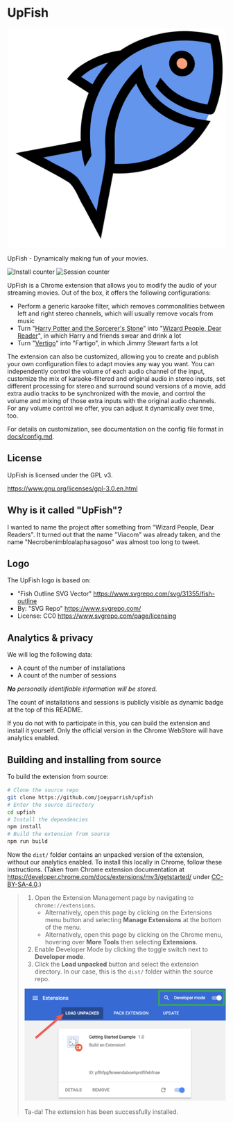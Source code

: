 # UpFish

![UpFish logo](upfish.svg)

UpFish - Dynamically making fun of your movies.

![Install counter](https://upfish-session-counter.herokuapp.com/num-installs)
![Session counter](https://upfish-session-counter.herokuapp.com/num-sessions)

UpFish is a Chrome extension that allows you to modify the audio of your
streaming movies.  Out of the box, it offers the following configurations:

  - Perform a generic karaoke filter, which removes commonalities between left
    and right stereo channels, which will usually remove vocals from music
  - Turn "[Harry Potter and the Sorcerer's Stone][]" into
    "[Wizard People, Dear Reader][]", in which Harry and friends swear and
    drink a lot
  - Turn "[Vertigo][]" into "Fartigo", in which Jimmy Stewart farts a lot

The extension can also be customized, allowing you to create and publish your
own configuration files to adapt movies any way you want.  You can
independently control the volume of each audio channel of the input, customize
the mix of karaoke-filtered and original audio in stereo inputs, set different
processing for stereo and surround sound versions of a movie, add extra audio
tracks to be synchronized with the movie, and control the volume and mixing of
those extra inputs with the original audio channels.  For any volume control we
offer, you can adjust it dynamically over time, too.

For details on customization, see documentation on the config file format in
[docs/config.md](docs/config.md).

[Harry Potter and the Sorcerer's Stone]: https://en.wikipedia.org/wiki/Harry_Potter_and_the_Philosopher%27s_Stone_(film)
[Wizard People, Dear Reader]: https://en.wikipedia.org/wiki/Wizard_People,_Dear_Reader
[Vertigo]: https://en.wikipedia.org/wiki/Vertigo_(film)


## License

UpFish is licensed under the GPL v3.

https://www.gnu.org/licenses/gpl-3.0.en.html


## Why is it called "UpFish"?

I wanted to name the project after something from "Wizard People, Dear Readers".
It turned out that the name "Viacom" was already taken, and the name
"Necrobenimbloalaphasagoso" was almost too long to tweet.


## Logo

The UpFish logo is based on:
 - "Fish Outline SVG Vector" https://www.svgrepo.com/svg/31355/fish-outline
 - By: "SVG Repo" https://www.svgrepo.com/
 - License: CC0 https://www.svgrepo.com/page/licensing


## Analytics & privacy

We will log the following data:

 - A count of the number of installations
 - A count of the number of sessions

_**No** personally identifiable information will be stored._

The count of installations and sessions is publicly visible as dynamic badge at
the top of this README.

If you do not with to participate in this, you can build the extension and
install it yourself.  Only the official version in the Chrome WebStore will
have analytics enabled.


## Building and installing from source

To build the extension from source:

```sh
# Clone the source repo
git clone https://github.com/joeyparrish/upfish
# Enter the source directory
cd upfish
# Install the dependencies
npm install
# Build the extension from source
npm run build
```

Now the `dist/` folder contains an unpacked version of the extension, without
our analytics enabled.  To install this locally in Chrome, follow these
instructions.  (Taken from Chrome extension documentation at
https://developer.chrome.com/docs/extensions/mv3/getstarted/ under
[CC-BY-SA-4.0](https://creativecommons.org/licenses/by-sa/4.0/).)

> 1. Open the Extension Management page by navigating to `chrome://extensions`.
>    - Alternatively, open this page by clicking on the Extensions menu button
>      and selecting **Manage Extensions** at the bottom of the menu.
>    - Alternatively, open this page by clicking on the Chrome menu, hovering
>      over **More Tools** then selecting **Extensions**.
> 2. Enable Developer Mode by clicking the toggle switch next to **Developer
>    mode**.
> 3. Click the **Load unpacked** button and select the extension directory.  In
>    our case, this is the `dist/` folder within the source repo.
>
> ![Load Extension](docs/load-extension.png)
>
> Ta-da!  The extension has been successfully installed.
